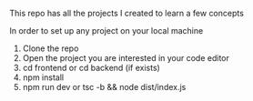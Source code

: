This repo has all the projects I created to learn a few concepts

In order to set up any project on your local machine
1. Clone the repo
2. Open the project you are interested in your code editor
3. cd frontend or cd backend (if exists)
4. npm install
5. npm run dev or tsc -b && node dist/index.js
